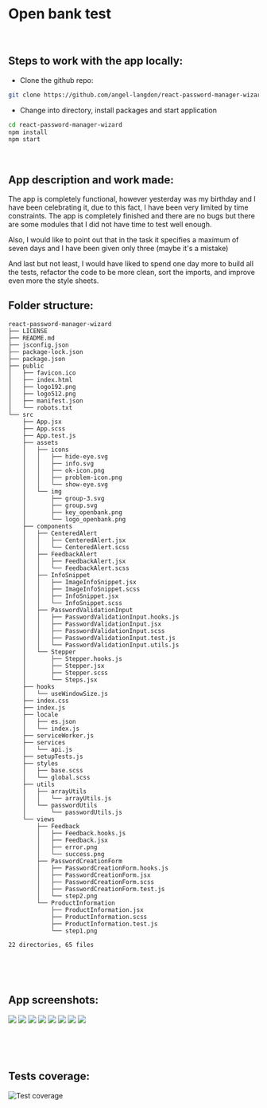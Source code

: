 # Open bank test 


&nbsp;
## Steps to work with the app locally:

- Clone the github repo:
```bash
git clone https://github.com/angel-langdon/react-password-manager-wizard.git
```
- Change into directory, install packages and start application
```bash
cd react-password-manager-wizard
npm install
npm start
```

&nbsp;

## App description and work made:

The app is completely functional, however yesterday was my birthday and I have been celebrating it, due to this fact, I have been very limited by time constraints.
The app is completely finished and there are no bugs but there are some modules that I did not have time to test well enough.

Also, I would like to point out that in the task it specifies a maximum of seven days and I have been given only three (maybe it's a mistake)

And last but not least, I would have liked to spend one day more to build all the tests, refactor the code to be more clean, sort the imports, and improve even more the style sheets.



## Folder structure:
```
react-password-manager-wizard
├── LICENSE
├── README.md
├── jsconfig.json
├── package-lock.json
├── package.json
├── public
│   ├── favicon.ico
│   ├── index.html
│   ├── logo192.png
│   ├── logo512.png
│   ├── manifest.json
│   └── robots.txt
└── src
    ├── App.jsx
    ├── App.scss
    ├── App.test.js
    ├── assets
    │   ├── icons
    │   │   ├── hide-eye.svg
    │   │   ├── info.svg
    │   │   ├── ok-icon.png
    │   │   ├── problem-icon.png
    │   │   └── show-eye.svg
    │   └── img
    │       ├── group-3.svg
    │       ├── group.svg
    │       ├── key_openbank.png
    │       └── logo_openbank.png
    ├── components
    │   ├── CenteredAlert
    │   │   ├── CenteredAlert.jsx
    │   │   └── CenteredAlert.scss
    │   ├── FeedbackAlert
    │   │   ├── FeedbackAlert.jsx
    │   │   └── FeedbackAlert.scss
    │   ├── InfoSnippet
    │   │   ├── ImageInfoSnippet.jsx
    │   │   ├── ImageInfoSnippet.scss
    │   │   ├── InfoSnippet.jsx
    │   │   └── InfoSnippet.scss
    │   ├── PasswordValidationInput
    │   │   ├── PasswordValidationInput.hooks.js
    │   │   ├── PasswordValidationInput.jsx
    │   │   ├── PasswordValidationInput.scss
    │   │   ├── PasswordValidationInput.test.js
    │   │   └── PasswordValidationInput.utils.js
    │   └── Stepper
    │       ├── Stepper.hooks.js
    │       ├── Stepper.jsx
    │       ├── Stepper.scss
    │       └── Steps.jsx
    ├── hooks
    │   └── useWindowSize.js
    ├── index.css
    ├── index.js
    ├── locale
    │   ├── es.json
    │   └── index.js
    ├── serviceWorker.js
    ├── services
    │   └── api.js
    ├── setupTests.js
    ├── styles
    │   ├── base.scss
    │   └── global.scss
    ├── utils
    │   ├── arrayUtils
    │   │   └── arrayUtils.js
    │   └── passwordUtils
    │       └── passwordUtils.js
    └── views
        ├── Feedback
        │   ├── Feedback.hooks.js
        │   ├── Feedback.jsx
        │   ├── error.png
        │   └── success.png
        ├── PasswordCreationForm
        │   ├── PasswordCreationForm.hooks.js
        │   ├── PasswordCreationForm.jsx
        │   ├── PasswordCreationForm.scss
        │   ├── PasswordCreationForm.test.js
        │   └── step2.png
        └── ProductInformation
            ├── ProductInformation.jsx
            ├── ProductInformation.scss
            ├── ProductInformation.test.js
            └── step1.png

22 directories, 65 files
```

&nbsp;

&nbsp;
## App screenshots:

![](/screenshots/1.png)
![](/screenshots/2.png)
![](/screenshots/3.png)
![](/screenshots/4.png)
![](/screenshots/5.png)
![](/screenshots/6.png)
![](/screenshots/7.png)
![](/screenshots/8.png)

&nbsp;

&nbsp;
## Tests coverage:
![Test coverage](/screenshots/coverage.png)